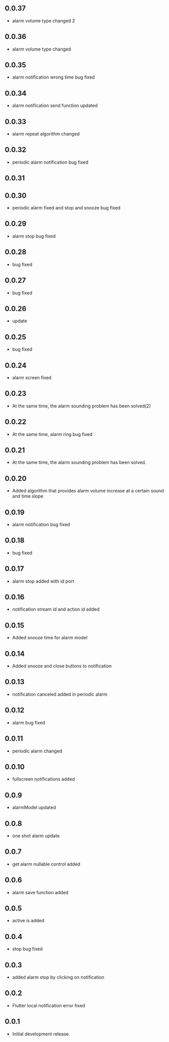 ## 0.0.37

* alarm volume type changed 2

## 0.0.36

* alarm volume type changed

## 0.0.35

* alarm notification wrong time bug fixed

## 0.0.34

* alarm notification send function updated

## 0.0.33

* alarm repeat algorithm changed

## 0.0.32

* periodic alarm notification bug fixed

## 0.0.31

## 0.0.30

* periodic alarm fixed and stop and snooze bug fixed

## 0.0.29

* alarm stop bug fixed
## 0.0.28

* bug fixed
## 0.0.27

* bug fixed

## 0.0.26

* update
## 0.0.25

* bug fixed

## 0.0.24

* alarm screen fixed

## 0.0.23

* At the same time, the alarm sounding problem has been solved(2)

## 0.0.22

* At the same time, alarm ring bug fixed

## 0.0.21

* At the same time, the alarm sounding problem has been solved.

## 0.0.20

* Added algorithm that provides alarm volume increase at a certain sound and time slope

## 0.0.19

* alarm notification bug fixed

## 0.0.18

* bug fixed

## 0.0.17

* alarm stop added with id port

## 0.0.16

* notification stream id and action id added

## 0.0.15

* Added snooze time for alarm model

## 0.0.14

* Added snooze and close buttons to notification

## 0.0.13

* notification canceled added in periodic alarm

## 0.0.12

* alarm bug fixed

## 0.0.11

* periodic alarm changed

## 0.0.10

* fullscreen notifications added
## 0.0.9

* alarmModel updated

## 0.0.8

* one shot alarm update

## 0.0.7

* get alarm nullable control added 

## 0.0.6

* alarm save function added

## 0.0.5

* active is added

## 0.0.4

* stop bug fixed

## 0.0.3

* added alarm stop by clicking on notification

## 0.0.2

* Flutter local notification error fixed


## 0.0.1

* Initial development release.
